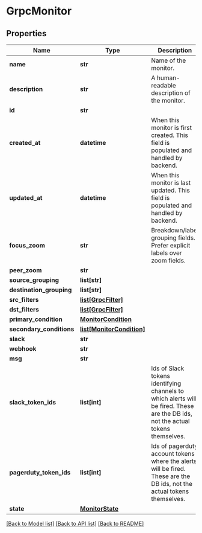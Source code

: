 # GrpcMonitor

## Properties
Name | Type | Description | Notes
------------ | ------------- | ------------- | -------------
**name** | **str** | Name of the monitor. | [optional] 
**description** | **str** | A human-readable description of the monitor. | [optional] 
**id** | **str** |  | [optional] 
**created_at** | **datetime** | When this monitor is first created. This field is populated and handled by backend. | [optional] 
**updated_at** | **datetime** | When this monitor is last updated. This field is populated and handled by backend. | [optional] 
**focus_zoom** | **str** | Breakdown/label grouping fields. Prefer explicit labels over zoom fields. | [optional] 
**peer_zoom** | **str** |  | [optional] 
**source_grouping** | **list[str]** |  | [optional] 
**destination_grouping** | **list[str]** |  | [optional] 
**src_filters** | [**list[GrpcFilter]**](GrpcFilter.md) |  | [optional] 
**dst_filters** | [**list[GrpcFilter]**](GrpcFilter.md) |  | [optional] 
**primary_condition** | [**MonitorCondition**](MonitorCondition.md) |  | [optional] 
**secondary_conditions** | [**list[MonitorCondition]**](MonitorCondition.md) |  | [optional] 
**slack** | **str** |  | [optional] 
**webhook** | **str** |  | [optional] 
**msg** | **str** |  | [optional] 
**slack_token_ids** | **list[int]** | Ids of Slack tokens identifying channels to which alerts will be fired. These are the DB ids, not the actual tokens themselves. | [optional] 
**pagerduty_token_ids** | **list[int]** | Ids of pagerduty account tokens where the alerts will be fired. These are the DB ids, not the actual tokens themselves. | [optional] 
**state** | [**MonitorState**](MonitorState.md) |  | [optional] 

[[Back to Model list]](../README.md#documentation-for-models) [[Back to API list]](../README.md#documentation-for-api-endpoints) [[Back to README]](../README.md)


